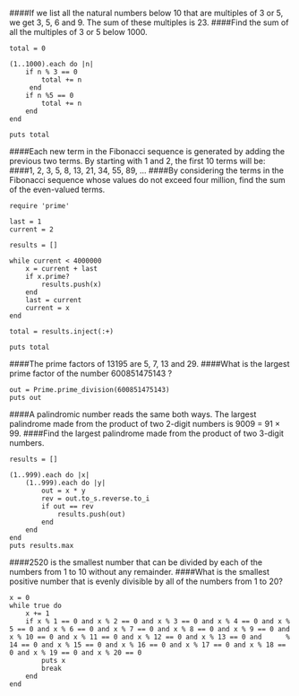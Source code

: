 ####If we list all the natural numbers below 10 that are multiples of 3 or 5, we get 3, 5, 6 and 9. The sum of these multiples is 23.
####Find the sum of all the multiples of 3 or 5 below 1000.

    total = 0
    
    (1..1000).each do |n| 
        if n % 3 == 0
            total += n
         end
        if n %5 == 0
            total += n
        end
    end
            
    puts total
    
####Each new term in the Fibonacci sequence is generated by adding the previous two terms. By starting with 1 and 2, the first 10 terms will be:
####1, 2, 3, 5, 8, 13, 21, 34, 55, 89, ...
####By considering the terms in the Fibonacci sequence whose values do not exceed four million, find the sum of the even-valued terms.

    require 'prime'
    
    last = 1
    current = 2
    
    results = []
    
    while current < 4000000
    	x = current + last 
    	if x.prime?
    		results.push(x)
    	end
    	last = current 
    	current = x
    end
    
    total = results.inject(:+)
    
    puts total

####The prime factors of 13195 are 5, 7, 13 and 29.
####What is the largest prime factor of the number 600851475143 ?

    out = Prime.prime_division(600851475143) 
    puts out

####A palindromic number reads the same both ways. The largest palindrome made from the product of two 2-digit numbers is 9009 = 91 × 99.
####Find the largest palindrome made from the product of two 3-digit numbers.

    results = []
    
    (1..999).each do |x|
    	(1..999).each do |y|
    		out = x * y 
    		rev = out.to_s.reverse.to_i
    		if out == rev
    			results.push(out)
    		end
    	end
    end
    puts results.max

####2520 is the smallest number that can be divided by each of the numbers from 1 to 10 without any remainder.
####What is the smallest positive number that is evenly divisible by all of the numbers from 1 to 20?
    
    x = 0 
    while true do
    	x += 1
    	if x % 1 == 0 and x % 2 == 0 and x % 3 == 0 and x % 4 == 0 and x % 5 == 0 and x % 6 == 0 and x % 7 == 0 and x % 8 == 0 and x % 9 == 0 and x % 10 == 0 and x % 11 == 0 and x % 12 == 0 and x % 13 == 0 and      % 14 == 0 and x % 15 == 0 and x % 16 == 0 and x % 17 == 0 and x % 18 == 0 and x % 19 == 0 and x % 20 == 0 
    		puts x
    		break
    	end
    end
